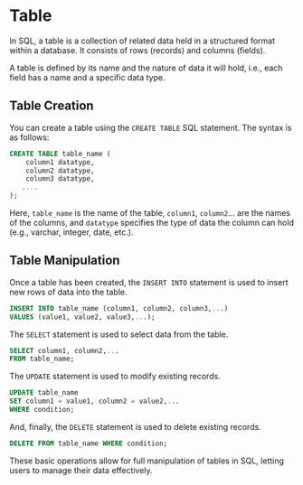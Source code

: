 # Table

In SQL, a table is a collection of related data held in a structured format within a database. It consists of rows (records) and columns (fields).

A table is defined by its name and the nature of data it will hold, i.e., each field has a name and a specific data type.

## Table Creation

You can create a table using the `CREATE TABLE` SQL statement. The syntax is as follows:

```sql
CREATE TABLE table_name (
    column1 datatype,
    column2 datatype,
    column3 datatype,
   ....
);  
```
Here, `table_name` is the name of the table, `column1`, `column2`... are the names of the columns, and `datatype` specifies the type of data the column can hold (e.g., varchar, integer, date, etc.). 

## Table Manipulation

Once a table has been created, the `INSERT INTO` statement is used to insert new rows of data into the table. 

```sql
INSERT INTO table_name (column1, column2, column3,...)
VALUES (value1, value2, value3,...); 
```
The `SELECT` statement is used to select data from the table.

```sql
SELECT column1, column2,...
FROM table_name;
```
The `UPDATE` statement is used to modify existing records.

```sql
UPDATE table_name
SET column1 = value1, column2 = value2,...
WHERE condition;
```
And, finally, the `DELETE` statement is used to delete existing records.

```sql
DELETE FROM table_name WHERE condition;
```

These basic operations allow for full manipulation of tables in SQL, letting users to manage their data effectively.
